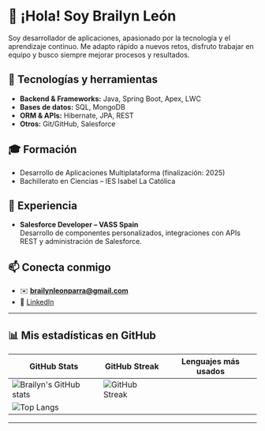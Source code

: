 # 👋 ¡Hola! Soy Brailyn León

Soy desarrollador de aplicaciones, apasionado por la tecnología y el aprendizaje continuo. Me adapto rápido a nuevos retos, disfruto trabajar en equipo y busco siempre mejorar procesos y resultados.  

## 🚀 Tecnologías y herramientas
- **Backend & Frameworks:** Java, Spring Boot, Apex, LWC  
- **Bases de datos:** SQL, MongoDB  
- **ORM & APIs:** Hibernate, JPA, REST  
- **Otros:** Git/GitHub, Salesforce  

## 🎓 Formación
- Desarrollo de Aplicaciones Multiplataforma (finalización: 2025)  
- Bachillerato en Ciencias – IES Isabel La Católica  

## 💼 Experiencia
- **Salesforce Developer – VASS Spain**  
  Desarrollo de componentes personalizados, integraciones con APIs REST y administración de Salesforce.  

## 📫 Conecta conmigo
- ✉️ **brailynleonparra@gmail.com**  
- 🔗 [LinkedIn](https://www.linkedin.com/in/brailyn-leon-parra-18a425336)  

---

## 📊 Mis estadísticas en GitHub

<div align="center">

| GitHub Stats | GitHub Streak | Lenguajes más usados |
| --- | --- | --- |
| ![Brailyn's GitHub stats](https://github-readme-stats.vercel.app/api?username=Brailynlp&show_icons=true&theme=tokyonight) | ![GitHub Streak](https://github-readme-streak-stats.herokuapp.com/?user=Brailynlp&theme=tokyonight)
 | ![Top Langs](https://github-readme-stats.vercel.app/api/top-langs/?username=Brailynlp&layout=compact&theme=tokyonight) |

</div>

---
